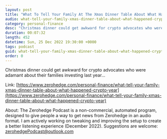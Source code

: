 ```yaml
---
layout: post
title: "What To Tell Your Family At The Xmas Dinner Table About What Happened In Crypto This Year"
audio: what-tell-your-family-xmas-dinner-table-about-what-happened-crypto-year-0
category: personal-finance
desc: "Christmas dinner could get awkward for crypto advocates who were adamant about their families investing last year..."
duration: 00:07:32
length: 452
datetime: Sun, 25 Dec 2022 19:30:00 +0000
tags: podcast
guid: what-tell-your-family-xmas-dinner-table-about-what-happened-crypto-year-0
order: 0
---
```

Christmas dinner could get awkward for crypto advocates who were adamant about their families investing last year...

Link: [https://www.zerohedge.com/personal-finance/what-tell-your-family-xmas-dinner-table-about-what-happened-crypto-year](https://www.zerohedge.com/personal-finance/what-tell-your-family-xmas-dinner-table-about-what-happened-crypto-year)

About: The Zerohedge Podcast is a non-commercial, automated program, designed to give people a way to get news from Zerohedge in an audio format.  I am actively working on tweaking and improving the setup to create a better listening experience (December 2022).  Suggestions are welcome: [zerohedgePodcast@outlook.com](mailto:zerohedgePodcast@outlook.com)